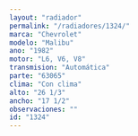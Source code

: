 ```yaml
---
layout: "radiador"
permalink: "/radiadores/1324/"
marca: "Chevrolet"
modelo: "Malibu"
ano: "1982"
motor: "L6, V6, V8"
transmision: "Automática"
parte: "63065"
clima: "Con clima"
alto: "26 1/3"
ancho: "17 1/2"
observaciones: ""
id: "1324"
---
```


